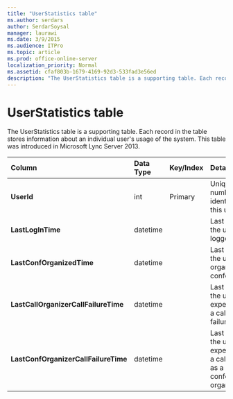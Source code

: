 ```yaml
---
title: "UserStatistics table"
ms.author: serdars
author: SerdarSoysal
manager: laurawi
ms.date: 3/9/2015
ms.audience: ITPro
ms.topic: article
ms.prod: office-online-server
localization_priority: Normal
ms.assetid: cfaf803b-1679-4169-92d3-533fad3e56ed
description: "The UserStatistics table is a supporting table. Each record in the table stores information about an individual user's usage of the system. This table was introduced in Microsoft Lync Server 2013."
---
```


# UserStatistics table
 
The UserStatistics table is a supporting table. Each record in the table stores information about an individual user's usage of the system. This table was introduced in Microsoft Lync Server 2013.
  
|**Column**|**Data Type**|**Key/Index**|**Details**|
|:-----|:-----|:-----|:-----|
|**UserId** <br/> |int  <br/> |Primary  <br/> |Unique number identifying this user.  <br/> |
|**LastLogInTime** <br/> |datetime  <br/> ||Last time the user logged in.  <br/> |
|**LastConfOrganizedTime** <br/> |datetime  <br/> ||Last time the user organized a conference.  <br/> |
|**LastCallOrganizerCallFailureTime** <br/> |datetime  <br/> ||Last time the user experienced a call failure.  <br/> |
|**LastConfOrganizerCallFailureTime** <br/> |datetime  <br/> ||Last time the user experienced a call failure as a conference organizer.  <br/> |
   


